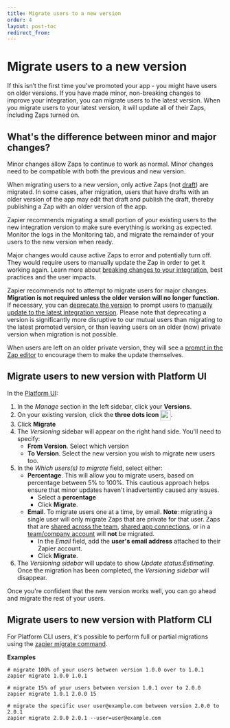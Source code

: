 ```yaml
---
title: Migrate users to a new version
order: 4
layout: post-toc
redirect_from: 
---
```


# Migrate users to a new version

If this isn’t the first time you’ve promoted your app - you might have users on older versions. If you have made minor, non-breaking changes to improve your integration, you can migrate users to the latest version. When you migrate users to your latest version, it will update all of their Zaps, including Zaps turned on.

## What's the difference between minor and major changes?

Minor changes allow Zaps to continue to work as normal. Minor changes need to be compatible with both the previous and new version. 

When migrating users to a new version, only active Zaps (not [draft](https://help.zapier.com/hc/en-us/articles/8496260938125-Create-drafts-of-your-Zaps )) are migrated. In some cases, after migration, users that have drafts with an older version of the app may edit that draft and publish the draft, thereby publishing a Zap with an older version of the app.

Zapier recommends migrating a small portion of your existing users to the new integration version to make sure everything is working as expected. Monitor the logs in the Monitoring tab, and migrate the remainder of your users to the new version when ready.

Major changes would cause active Zaps to error and potentially turn off. They would require users to manually update the Zap in order to get it working again.  Learn more about [breaking changes to your integration](https://platform.zapier.com/manage/making-changes), best practices and the user impacts. 

Zapier recommends not to attempt to migrate users for major changes. **Migration is not required unless the older version will no longer function.** If necessary, you can [deprecate the version](https://platform.zapier.com/manage/versions-ui#deprecating-versions) to prompt users to [manually update to the latest integration version](https://help.zapier.com/hc/en-us/articles/18755649454989-Update-to-the-latest-app-version-in-Zaps). Please note that deprecating a version is significantly more disruptive to our mutual users than migrating to the latest promoted version, or than leaving users on an older (now) private version when migration is not possible. 

When users are left on an older private version, they will see a [prompt in the Zap editor](https://help.zapier.com/hc/en-us/articles/18755649454989-Update-to-the-latest-app-version-in-Zaps) to encourage them to make the update themselves. 

## Migrate users to new version with Platform UI

In the [Platform UI](https://zapier.com/app/developer):
1. In the _Manage_ section in the left sidebar, click your **Versions**.  
2. On your existing version, click the **three dots icon** <img style="vertical-align: middle;" src="https://cdn.zappy.app/7ff6381b55b013ebfc2bdda0e4662676.png" alt="navMoreHoriz icon" width="24">.
3. Click **Migrate**
4. The *Versioning* sidebar will appear on the right hand side. You'll need to specify:
    - **From Version**. Select which version
    - **To Version**. Select the new version you wish to migrate new users too.
5. In the *Which users(s) to migrate* field, select either: 
    - **Percentage**. This will allow you to migrate users, based on percentage between 5% to 100%. This cautious approach helps ensure that minor updates haven't inadvertently caused any issues. 
        - Select a **percentage**  
        - Click **Migrate**.
    - **Email**. To migrate users one at a time, by email. **Note**: migrating a single user will only migrate Zaps that are private for that user. Zaps that are [shared across the team](https://help.zapier.com/hc/en-us/articles/8496277647629), [shared app connections](https://help.zapier.com/hc/en-us/articles/8496326497037-Share-app-connections-with-your-team), or in a [team/company account](https://help.zapier.com/hc/en-us/articles/22330977078157-Collaborate-with-members-of-your-Team-or-Company-account) will **not** be migrated.
        - In the *Email* field, add the **user's email address** attached to their Zapier account. 
        - Click **Migrate**.
6. The *Versioning sidebar* will update to show *Update status:Estimating*. Once the migration has been completed, the *Versioning sidebar* will disappear.

Once you're confident that the new version works well, you can go ahead and migrate the rest of your users.

## Migrate users to new version with Platform CLI

For Platform CLI users, it's possible to perform full or partial migrations using the [zapier migrate command](https://github.com/zapier/zapier-platform/blob/main/packages/cli/docs/cli.md#migrate). 

**Examples**

```
# migrate 100% of your users between version 1.0.0 over to 1.0.1
zapier migrate 1.0.0 1.0.1

# migrate 15% of your users between version 1.0.1 over to 2.0.0
zapier migrate 1.0.1 2.0.0 15

# migrate the specific user user@example.com between version 2.0.0 to 2.0.1
zapier migrate 2.0.0 2.0.1 --user=user@example.com
```
